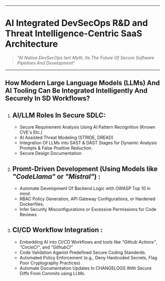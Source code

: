 
---

# AI Integrated DevSecOps R&D and Threat Intelligence-Centric SaaS Architecture

> *"AI Native DevSecOps Isnt Myth, Its The Future Of Secure Software Pipelines And Development"*

---

## How Modern Large Language Models (LLMs) And AI Tooling Can Be Integrated Intelligently And Securely In SD Workflows?

1. AI/LLM Roles In Secure SDLC: 
    -
    - Secure Requirement Analysis Using AI Pattern Recognition (Known CVE's Etc.)
    - AI Assisted Threat Modeling (STRIDE, DREAD)
    - Integration Of LLMs into SAST & DAST Stages for Dynamic Analysis Prompts & False Positive Reduction.
    - Secure Design Documentation

2. Promt-Driven Development (Using Models like *"CodeLlama"* or *"Mistral"*) :
   -
   - Automate Development Of Backend Logic with OWASP Top 10 in mind.
   - RBAC Policy Generation, API Gateway Configurations, or Hardened Dockerfiles.
   - Infer Security Misconfigurations or Excessive Permissions for Code Reviews

3. CI/CD Workflow Integration :
   -
   - Embedding AI into CI/CD Workflows and tools like *"Github Actions"*, *"CircleCI"*, and *"GithubCI"*
   - Code Validation Aganist Predefined Secure Coding Standerds.
   - Automated Policy Enforcement (e.g., Deny Hardcoded Secrets, Flag Poor Cryptography Practices)
   - Automate Documentation Updates In CHANGELOGS With Secure Diffs From Commits using LLMs.

